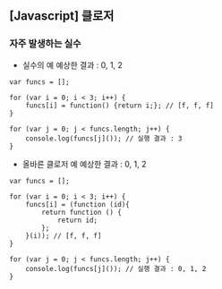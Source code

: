 ## [Javascript] 클로저
### 자주 발생하는 실수

- 실수의 예
예상한 결과 : 0, 1, 2
```
var funcs = [];

for (var i = 0; i < 3; i++) {
    funcs[i] = function() {return i;}; // [f, f, f]
}

for (var j = 0; j < funcs.length; j++) {
    console.log(funcs[j]()); // 실행 결과 : 3
}
```

- 올바른 클로저 예
예상한 결과 : 0, 1, 2
```
var funcs = [];

for (var i = 0; i < 3; i++) {
    funcs[i] = (function (id){
        return function () {
            return id;
        };
    }(i)); // [f, f, f]
}

for (var j = 0; j < funcs.length; j++) {
    console.log(funcs[j]()); // 실행 결과 : 0, 1, 2
}
```
